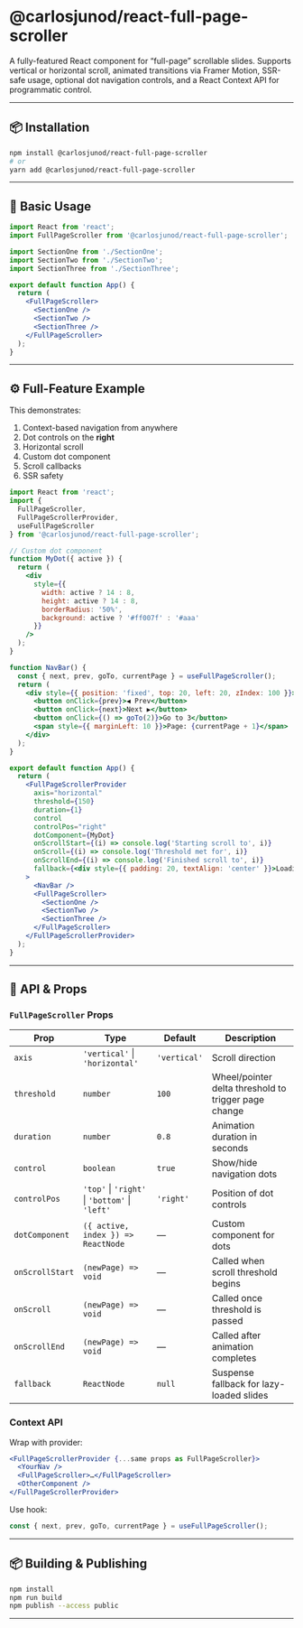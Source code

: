 # @carlosjunod/react-full-page-scroller

A fully-featured React component for “full-page” scrollable slides. Supports vertical or horizontal
scroll, animated transitions via Framer Motion, SSR-safe usage, optional dot navigation controls,
and a React Context API for programmatic control.

---

## 📦 Installation

```bash
npm install @carlosjunod/react-full-page-scroller
# or
yarn add @carlosjunod/react-full-page-scroller
```

---

## 🚀 Basic Usage

```jsx
import React from 'react';
import FullPageScroller from '@carlosjunod/react-full-page-scroller';

import SectionOne from './SectionOne';
import SectionTwo from './SectionTwo';
import SectionThree from './SectionThree';

export default function App() {
  return (
    <FullPageScroller>
      <SectionOne />
      <SectionTwo />
      <SectionThree />
    </FullPageScroller>
  );
}
```

---

## ⚙️ Full-Feature Example

This demonstrates:

1. Context-based navigation from anywhere  
2. Dot controls on the **right**  
3. Horizontal scroll  
4. Custom dot component  
5. Scroll callbacks  
6. SSR safety  

```jsx
import React from 'react';
import {
  FullPageScroller,
  FullPageScrollerProvider,
  useFullPageScroller
} from '@carlosjunod/react-full-page-scroller';

// Custom dot component
function MyDot({ active }) {
  return (
    <div
      style={{
        width: active ? 14 : 8,
        height: active ? 14 : 8,
        borderRadius: '50%',
        background: active ? '#ff007f' : '#aaa'
      }}
    />
  );
}

function NavBar() {
  const { next, prev, goTo, currentPage } = useFullPageScroller();
  return (
    <div style={{ position: 'fixed', top: 20, left: 20, zIndex: 100 }}>
      <button onClick={prev}>◀ Prev</button>
      <button onClick={next}>Next ▶</button>
      <button onClick={() => goTo(2)}>Go to 3</button>
      <span style={{ marginLeft: 10 }}>Page: {currentPage + 1}</span>
    </div>
  );
}

export default function App() {
  return (
    <FullPageScrollerProvider
      axis="horizontal"
      threshold={150}
      duration={1}
      control
      controlPos="right"
      dotComponent={MyDot}
      onScrollStart={(i) => console.log('Starting scroll to', i)}
      onScroll={(i) => console.log('Threshold met for', i)}
      onScrollEnd={(i) => console.log('Finished scroll to', i)}
      fallback={<div style={{ padding: 20, textAlign: 'center' }}>Loading...</div>}
    >
      <NavBar />
      <FullPageScroller>
        <SectionOne />
        <SectionTwo />
        <SectionThree />
      </FullPageScroller>
    </FullPageScrollerProvider>
  );
}
```

---

## 🔧 API & Props

### `FullPageScroller` Props

| Prop             | Type                                   | Default     | Description                                                                          |
| ---------------- | -------------------------------------- | ----------- | ------------------------------------------------------------------------------------ |
| `axis`           | `'vertical'` \| `'horizontal'`         | `'vertical'`| Scroll direction                                                                     |
| `threshold`      | `number`                               | `100`       | Wheel/pointer delta threshold to trigger page change                                 |
| `duration`       | `number`                               | `0.8`       | Animation duration in seconds                                                        |
| `control`        | `boolean`                              | `true`      | Show/hide navigation dots                                                            |
| `controlPos`     | `'top'` \| `'right'` \| `'bottom'` \| `'left'` | `'right'`       | Position of dot controls                                                             |
| `dotComponent`   | `({ active, index }) => ReactNode`     | —           | Custom component for dots                                                            |
| `onScrollStart`  | `(newPage) => void`                    | —           | Called when scroll threshold begins                                                  |
| `onScroll`       | `(newPage) => void`                    | —           | Called once threshold is passed                                                      |
| `onScrollEnd`    | `(newPage) => void`                    | —           | Called after animation completes                                                     |
| `fallback`       | `ReactNode`                            | `null`      | Suspense fallback for lazy-loaded slides                                             |

### Context API

Wrap with provider:

```jsx
<FullPageScrollerProvider {...same props as FullPageScroller}>
  <YourNav />
  <FullPageScroller>…</FullPageScroller>
  <OtherComponent />
</FullPageScrollerProvider>
```

Use hook:

```js
const { next, prev, goTo, currentPage } = useFullPageScroller();
```

---

## 📦 Building & Publishing

```bash
npm install
npm run build
npm publish --access public
```

---
